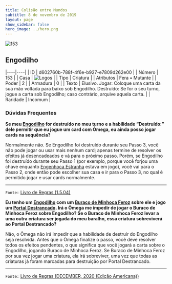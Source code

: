 ```yaml
---
title: Colisão entre Mundos
subtitle: 8 de novembro de 2019
layout: page
show_sidebar: false
hero_image: ../hero.png
---
```


![153](https://cdn.keyforgegame.com/media/card_front/pt/452_153_PP56P8RQGRH2_pt.png)

## Engodilho

|----|----|
| ID | d602760b-788f-4f6e-b927-e7809d262e00 |
| Número | 153 |
| Casa | ![Logos](https://archonarcana.com/images/thumb/c/ce/Logos.png/22px-Logos.png "Logos") |
| Tipo | Criatura |
| Atributos | Fera • Mutante |
| Poder | 2 |
| Armadura | 0 |
| Texto | Elusivo. Jogar: Coloque uma carta da sua mão voltada para baixo sob Engodilho. Destruído: Se for o seu turno, jogue a carta sob Engodilho; caso contrário, arquive aquela carta. |
| Raridade | Incomum |

### Dúvidas Frequentes

**Se meu [Engodilho](/aoa/131) for destruído no meu turno e a
habilidade “**Destruído**:” dele permitir que eu jogue um card com
Ômega, eu ainda posso jogar cards na sequência?**

Normalmente não. Se Engodilho foi destruído durante seu Passo 3, você
não pode jogar ou usar mais nenhum card; apenas termine de resolver os efeitos
já desencadeados e vá para o próximo passo. Porém, se Engodilho foi
destruído durante seu Passo 1 (por exemplo, porque você forjou uma
chave enquanto [Engenhoca Estranha](/cota/134) estava em jogo), você
vai para o Passo 2, onde então pode escolher sua casa e ir para o Passo
3, no qual é permitido jogar e usar cards normalmente.

<hr/>

`Fonte:` [Livro de Regras (1.5.04)](https://drive.google.com/open?id=14pM1J8ZR_4hZbGFZt-ArQdAGsHCPEQdE)

**Eu tenho um [Engodilho](/aoa/131) com um [Buraco de Minhoca Feroz](cota/125)
sobre ele e jogo um [Portal Destrancado](/aoa/067). Irá o Ômega
me impedir de jogar o Buraco de Minhoca Feroz sobre Engodilho?
Se o Buraco de Minhoca Feroz levar a uma outra criatura ser jogada do meu baralho,
essa criatura sobreviverá ao Portal Destrancado?**

Não, o Ômega não irá impedir que a habilidade de destruir do Engodilho seja resolvida. Antes que o Ômega
finalize o passo, você deve resolver todos os efeitos pendentes, o que significa que você
jogará a carta sobre o Engodilho, jogando Buraco de Minhoca Feroz. Se Buraco de Minhoca Feroz
por sua vez jogar uma criatura, ela irá sobreviver, uma vez que todas as criaturas já foram
marcadas para destruição por Portal Destrancado.

<hr/>

`Fonte:` [Livro de Regras (DECEMBER, 2020 (Edição Americana))](https://images-cdn.fantasyflightgames.com/filer_public/8c/af/8cafeca4-02c3-4990-bba1-ff9d3aa8f02a/keyforge_rulebook_v14_reduced-compressed.pdf)
